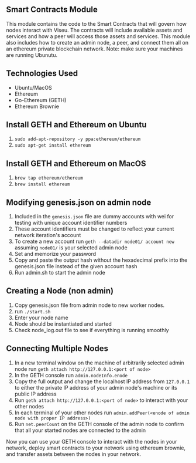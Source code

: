 ## Smart Contracts Module

This module contains the code to the Smart Contracts that will govern how nodes interact with Viseu. The contracts will include available assets and services and how a peer will access those assets and services. This module also includes how to create an admin node, a peer, and connect them all on an ethereum private blockchain network. Note: make sure your machines are running Ubunutu. 


## Technologies Used

- Ubuntu/MacOS
- Ethereum  
- Go-Ethereum (GETH)  
- Ethereum Brownie  

## Install GETH and Ethereum on Ubuntu
1. `sudo add-apt-repository -y ppa:ethereum/ethereum`  
2. `sudo apt-get install ethereum`

## Install GETH and Ethereum on MacOS
1. `brew tap ethereum/ethereum`  
2. `brew install ethereum`  


## Modifying genesis.json on admin node
1. Included in the `genesis.json` file are dummy accounts with wei for testing with unique account identifier numbers
2. These account identifiers must be changed to reflect your current network iteration's account
3. To create a new account run `geth --datadir node01/ account new` assuming `node01/` is your selected admin node
4. Set and memorize your password
5. Copy and paste the output hash without the hexadecimal prefix into the genesis.json file instead of the given account hash
6. Run admin.sh to start the admin node


## Creating a Node (non admin)

 1. Copy genesis.json file from admin node to new worker nodes.
 2. run `./start.sh`
 3. Enter your node name
 4. Node should be instantiated and started
 5. Check node_log.out file to see if everything is running smoothly
 
## Connecting Multiple Nodes  
 
 1. In a new terminal window on the machine of arbitrarily selected admin node run `geth attach http://127.0.0.1:<port of node>`  
 2. In the GETH console run `admin.nodeInfo.enode`  
 3. Copy the full output and change the localhost IP address from `127.0.0.1` to either the private IP address of your admin node's machine or its public IP address  
 4. Run `geth attach http://127.0.0.1:<port of node>` to interact with your other nodes
 5. In each terminal of your other nodes run `admin.addPeer(<enode of admin node with proper IP address>)`  
 6. Run `net.peerCount` on the GETH console of the admin node to confirm that all your started nodes are connected to the admin  
 
Now you can use your GETH console to interact with the nodes in your network, deploy smart contracts to your network using ethereum brownie, and transfer assets between the nodes in your network.
 


